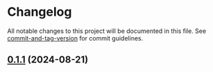 # Changelog

All notable changes to this project will be documented in this file. See [commit-and-tag-version](https://github.com/absolute-version/commit-and-tag-version) for commit guidelines.

## [0.1.1](https://github.com/JetBrains/youtrack-apps/compare/v0.1.2...v0.1.1) (2024-08-21)
